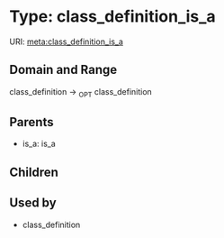 
# Type: class_definition_is_a




URI: [meta:class_definition_is_a](https://w3id.org/biolink/biolinkml/meta/class_definition_is_a)


## Domain and Range

class_definition ->  <sub>OPT</sub> class_definition

## Parents

 *  is_a: is_a

## Children


## Used by

 * class_definition
